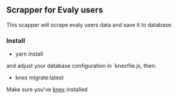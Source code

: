 ## Scrapper for Evaly users

This scapper will scrape evaly users data and save it to database.

### Install

- yarn install

and adjust your database configuration in `knexfile.js, then: 
 - knex migrate:latest
 
Make sure you've [knex](http://knexjs.org) installed 
